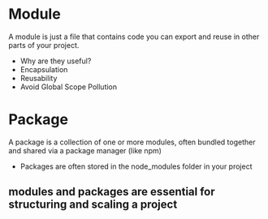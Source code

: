 # Module 
A module is just a file that contains code you can export and reuse in other parts of your project.

- Why are they useful?
 - Encapsulation
 - Reusability
 - Avoid Global Scope Pollution

 # Package 
 A package is a collection of one or more modules, often bundled together and shared via a package manager (like npm)

- Packages are often stored in the node_modules folder in your project


## modules and packages are essential for structuring and scaling a project